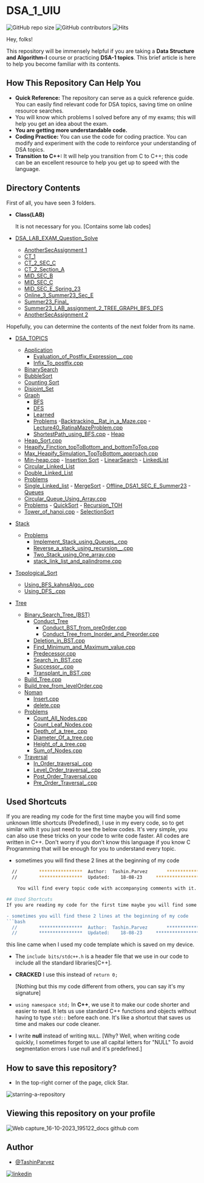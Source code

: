 # DSA_1_UIU

![GitHub repo size](https://img.shields.io/github/repo-size/TashinParvez/DSA_1_UIU)
![GitHub contributors](https://img.shields.io/github/contributors/TashinParvez/DSA_1_UIU)
![Hits](https://hits.seeyoufarm.com/api/count/incr/badge.svg?url=https://github.com/TashinParvez/DSA_1_UIU)

Hey, folks! 

This repository will be immensely helpful if you are taking a **Data Structure and Algorithm-I** course or practicing **DSA-1 topics**. This brief article is here to help you become familiar with its contents.


## How This Repository Can Help You

- **Quick Reference:** The repository can serve as a quick reference guide. You can easily find relevant code for DSA topics, saving time on online resource searches.
- You will know which problems I solved before any of my exams; this will help you get an idea about the exam.
- **You are getting more understandable code.**
- **Coding Practice:** You can use the code for coding practice. You can modify and experiment with the code to reinforce your understanding of DSA topics.
- **Transition to C++:** It will help you transition from C to C++; this code can be an excellent resource to help you get up to speed with the language.


## Directory Contents
First of all, you have seen 3 folders.
 - **Class(LAB)**
   
    It is not necessary for you. [Contains some lab codes]
   
  - [DSA_LAB_EXAM_Question_Solve](https://github.com/TashinParvez/DSA_1_UIU/tree/main/DSA_LAB_EXAM_Question_Solve)
    - [AnotherSecAssignment 1](https://github.com/TashinParvez/DSA_1_UIU/tree/main/DSA_LAB_EXAM_Question_Solve/Akash_assignment)
    - [CT_1](https://github.com/TashinParvez/DSA_1_UIU/tree/main/DSA_LAB_EXAM_Question_Solve/CT_1)
    - [CT_2_SEC_C](https://github.com/TashinParvez/DSA_1_UIU/tree/main/DSA_LAB_EXAM_Question_Solve/CT_2_SEC_C)
    - [CT_2_Section_A](https://github.com/TashinParvez/DSA_1_UIU/tree/main/DSA_LAB_EXAM_Question_Solve/CT_2_Section_A)
    - [MID_SEC_B](https://github.com/TashinParvez/DSA_1_UIU/tree/main/DSA_LAB_EXAM_Question_Solve/MID_SEC_B)
    - [MID_SEC_C](https://github.com/TashinParvez/DSA_1_UIU/tree/main/DSA_LAB_EXAM_Question_Solve/MID_SEC_C)
    - [MID_SEC_E_Spring_23](https://github.com/TashinParvez/DSA_1_UIU/tree/main/tree/main/DSA_LAB_EXAM_Question_Solve/MID_SEC_E_Spring_23)
    - [Online_3_Summer23_Sec_E](https://github.com/TashinParvez/DSA_1_UIU/tree/main/DSA_LAB_EXAM_Question_Solve/Online_3_Summer23_Sec_E)
    - [Summer23_Final_](https://github.com/TashinParvez/DSA_1_UIU/tree/main/DSA_LAB_EXAM_Question_Solve/Summer23_Final_)
    - [Summer23_LAB_assignment_2_TREE_GRAPH_BFS_DFS](https://github.com/TashinParvez/DSA_1_UIU/tree/main/DSA_LAB_EXAM_Question_Solve/Summer23_LAB_assignment_2_TREE_GRAPH_BFS_DFS)
    - [AnotherSecAssignment 2](https://github.com/TashinParvez/DSA_1_UIU/tree/main/DSA_LAB_EXAM_Question_Solve/joyasree_assignment)

   Hopefully, you can determine the contents of the next folder from its name.
   - [DSA_TOPICS](https://github.com/TashinParvez/DSA_1_UIU/tree/main/DSA_TOPICS)

     - [Application](https://github.com/TashinParvez/DSA_1_UIU/tree/main/DSA_TOPICS/Application)
       - [Evaluation_of_Postfix_Expression__.cpp](https://github.com/TashinParvez/DSA_1_UIU/tree/main/DSA_TOPICS/Application/Evaluation_of_Postfix_Expression__.cpp)
       - [Infix_To_postfix.cpp](https://github.com/TashinParvez/DSA_1_UIU/tree/main/DSA_TOPICS/Application/Infix_To_postfix.cpp)
     - [BinarySearch](https://github.com/TashinParvez/DSA_1_UIU/tree/main/DSA_TOPICS/BinarySearch)
     - [BubbleSort](https://github.com/TashinParvez/DSA_1_UIU/tree/main/DSA_TOPICS/BubbleSort)
     - [Counting Sort](https://github.com/TashinParvez/DSA_1_UIU/tree/main/DSA_TOPICS/Counting%20Sort)
     - [Disjoint_Set](https://github.com/TashinParvez/DSA_1_UIU/tree/main/DSA_TOPICS/Disjoint_Set)
     - [Graph](https://github.com/TashinParvez/DSA_1_UIU/tree/main/DSA_TOPICS/Graph)
       - [BFS](https://github.com/TashinParvez/DSA_1_UIU/tree/main/DSA_TOPICS/Graph/BFS)
       - [DFS](https://github.com/TashinParvez/DSA_1_UIU/tree/main/DSA_TOPICS/Graph/DFS)
       - [Learned](https://github.com/TashinParvez/DSA_1_UIU/tree/main/DSA_TOPICS/Graph/Learned)
       - [Problems](https://github.com/TashinParvez/DSA_1_UIU/tree/main/DSA_TOPICS/Graph/Problems)
       -[Backtracking__Rat_in_a_Maze.cpp](https://github.com/TashinParvez/DSA_1_UIU/tree/main/DSA_TOPICS/Graph/Problems/Backtracking__Rat_in_a_Maze.cpp)
        -[Lecture40_RatinaMazeProblem.cpp](https://github.com/TashinParvez/DSA_1_UIU/tree/main/DSA_TOPICS/Graph/Problems/Lecture40_RatinaMazeProblem.cpp)
       - [ShortestPath_using_BFS.cpp](https://github.com/TashinParvez/DSA_1_UIU/tree/main/DSA_TOPICS/Graph/Problems/ShortestPath_using_BFS.cpp)
    - [Heap](https://github.com/TashinParvez/DSA_1_UIU/tree/main/DSA_TOPICS/Heap)
      - [Heap_Sort.cpp](https://github.com/TashinParvez/DSA_1_UIU/tree/main/DSA_TOPICS/Heap/Heap_Sort.cpp)
      - [Heapify_Finction_topToBottom_and_bottomToTop.cpp](https://github.com/TashinParvez/DSA_1_UIU/tree/main/DSA_TOPICS/Heap/Heapify_Finction_topToBottom_and_bottomToTop.cpp)
      - [Max_Heapify_Simulation_TopToBottom_approach.cpp](https://github.com/TashinParvez/DSA_1_UIU/tree/main/DSA_TOPICS/Heap/Max_Heapify_Simulation_TopToBottom_approach.cpp)
      - [Min-heap.cpp](https://github.com/TashinParvez/DSA_1_UIU/tree/main/DSA_TOPICS/Heap/Min-heap.cpp)
    - [Insertion Sort](https://github.com/TashinParvez/DSA_1_UIU/tree/main/DSA_TOPICS/Insertion%20Sort)
    - [LinearSearch](https://github.com/TashinParvez/DSA_1_UIU/tree/main/DSA_TOPICS/LinearSearch)
    - [LinkedList](https://github.com/TashinParvez/DSA_1_UIU/tree/main/DSA_TOPICS/LinkedList)
      - [Circular_Linked_List](https://github.com/TashinParvez/DSA_1_UIU/tree/main/DSA_TOPICS/LinkedList/Circular_Linked_List)
      - [Double_Linked_List](https://github.com/TashinParvez/DSA_1_UIU/tree/main/DSA_TOPICS/LinkedList/Double_Linked_List)
      - [Problems](https://github.com/TashinParvez/DSA_1_UIU/tree/main/DSA_TOPICS/LinkedList/Problems)
      - [Single_Linked_list](https://github.com/TashinParvez/DSA_1_UIU/tree/main/DSA_TOPICS/LinkedList/Single_Linked_list)
    - [MergeSort](https://github.com/TashinParvez/DSA_1_UIU/tree/main/DSA_TOPICS/MergeSort)
    - [Offline_DSA1_SEC_E_Summer23](https://github.com/TashinParvez/DSA_1_UIU/tree/main/DSA_TOPICS/Offline_DSA1_SEC_E_Summer23)
    - [Queues](https://github.com/TashinParvez/DSA_1_UIU/tree/main/DSA_TOPICS/Queues)
      - [Circular_Queue_Using_Array.cpp](https://github.com/TashinParvez/DSA_1_UIU/tree/main/DSA_TOPICS/Queues/Basic/Circular_Queue_Using_Array.cpp)
      - [Problems](https://github.com/TashinParvez/DSA_1_UIU/tree/main/DSA_TOPICS/Queues/Problems)
    - [QuickSort](https://github.com/TashinParvez/DSA_1_UIU/tree/main/DSA_TOPICS/QuickSort)
    - [Recursion_TOH](https://github.com/TashinParvez/DSA_1_UIU/tree/main/DSA_TOPICS/Recursion_TOH)
      - [Tower_of_hanoi.cpp](https://github.com/TashinParvez/DSA_1_UIU/tree/main/DSA_TOPICS/Recursion_TOH/Tower_of_hanoi.cpp)
    - [SelectionSort](https://github.com/TashinParvez/DSA_1_UIU/tree/main/DSA_TOPICS/SelectionSort)
  - [Stack](https://github.com/TashinParvez/DSA_1_UIU/tree/main/DSA_TOPICS/Stack)
    - [Problems](https://github.com/TashinParvez/DSA_1_UIU/tree/main/DSA_TOPICS/Stack/Problems)
      - [Implement_Stack_using_Queues_.cpp](https://github.com/TashinParvez/DSA_1_UIU/tree/main/DSA_TOPICS/Stack/Problems/Implement_Stack_using_Queues_.cpp)
      - [Reverse_a_stack_using_recursion__.cpp](https://github.com/TashinParvez/DSA_1_UIU/tree/main/DSA_TOPICS/Stack/Problems/Reverse_a_stack_using_recursion__.cpp)
      - [Two_Stack_using_One_array.cpp](https://github.com/TashinParvez/DSA_1_UIU/tree/main/DSA_TOPICS/Stack/Problems/Two_Stack_using_One_array.cpp)
      - [stack_link_list_and_palindrome.cpp](https://github.com/TashinParvez/DSA_1_UIU/tree/main/DSA_TOPICS/Stack/Problems/stack_link_list_and_palindrome.cpp)
  - [Topological_Sort](https://github.com/TashinParvez/DSA_1_UIU/tree/main/DSA_TOPICS/Topological_Sort)
    - [Using_BFS_kahnsAlgo_.cpp](https://github.com/TashinParvez/DSA_1_UIU/tree/main/DSA_TOPICS/Topological_Sort/Using_BFS_kahnsAlgo_.cpp)
    - [Using_DFS_.cpp](https://github.com/TashinParvez/DSA_1_UIU/tree/main/DSA_TOPICS/Topological_Sort/Using_DFS_.cpp)
  - [Tree](https://github.com/TashinParvez/DSA_1_UIU/tree/main/DSA_TOPICS/Tree)
    - [Binary_Search_Tree_(BST)](https://github.com/TashinParvez/DSA_1_UIU/tree/main/DSA_TOPICS/Tree/Binary_Search_Tree_(BST))
      - [Conduct_Tree](https://github.com/TashinParvez/DSA_1_UIU/tree/main/DSA_TOPICS/Tree/Binary_Search_Tree_(BST)/Conduct_Tree)
        - [Conduct_BST_from_preOrder.cpp](https://github.com/TashinParvez/DSA_1_UIU/tree/main/DSA_TOPICS/Tree/Binary_Search_Tree_(BST)/Conduct_Tree/Conduct_BST_from_preOrder.cpp)
        - [Conduct_Tree_from_Inorder_and_Preorder.cpp](https://github.com/TashinParvez/DSA_1_UIU/tree/main/DSA_TOPICS/Tree/Binary_Search_Tree_(BST)/Conduct_Tree/Conduct_Tree_from_Inorder_and_Preorder.cpp)
      - [Deletion_in_BST.cpp](https://github.com/TashinParvez/DSA_1_UIU/tree/main/DSA_TOPICS/Tree/Binary_Search_Tree_(BST)/Deletion_in_BST.cpp)
      - [Find_Minimum_and_Maximum_value.cpp](https://github.com/TashinParvez/DSA_1_UIU/tree/main/DSA_TOPICS/Tree/Binary_Search_Tree_(BST)/Find_Minimum_and_Maximum_value.cpp)
      - [Predecessor.cpp](https://github.com/TashinParvez/DSA_1_UIU/tree/main/DSA_TOPICS/Tree/Binary_Search_Tree_(BST)/Predecessor.cpp)
      - [Search_in_BST.cpp](https://github.com/TashinParvez/DSA_1_UIU/tree/main/DSA_TOPICS/Tree/Binary_Search_Tree_(BST)/Search_in_BST.cpp)
      - [Successor_.cpp](https://github.com/TashinParvez/DSA_1_UIU/tree/main/DSA_TOPICS/Tree/Binary_Search_Tree_(BST)/Successor_.cpp)
      - [Transplant_in_BST.cpp](https://github.com/TashinParvez/DSA_1_UIU/tree/main/DSA_TOPICS/Tree/Binary_Search_Tree_(BST)/Transplant_in_BST.cpp)
    - [Build_Tree.cpp](https://github.com/TashinParvez/DSA_1_UIU/tree/main/DSA_TOPICS/Tree/Build_Tree.cpp)
    - [Build_tree_from_levelOrder.cpp](https://github.com/TashinParvez/DSA_1_UIU/tree/main/DSA_TOPICS/Tree/Build_tree_from_levelOrder.cpp)
    - [Noman](https://github.com/TashinParvez/DSA_1_UIU/tree/main/DSA_TOPICS/Tree/Noman)
      - [Insert.cpp](https://github.com/TashinParvez/DSA_1_UIU/tree/main/DSA_TOPICS/Tree/Noman/Insert.cpp)
      - [delete.cpp](https://github.com/TashinParvez/DSA_1_UIU/tree/main/DSA_TOPICS/Tree/Noman/delete.cpp)
    - [Problems](https://github.com/TashinParvez/DSA_1_UIU/tree/main/DSA_TOPICS/Tree/Problems)
      - [Count_All_Nodes.cpp](https://github.com/TashinParvez/DSA_1_UIU/tree/main/DSA_TOPICS/Tree/Problems/Count_All_Nodes.cpp)
      - [Count_Leaf_Nodes.cpp](https://github.com/TashinParvez/DSA_1_UIU/tree/main/DSA_TOPICS/Tree/Problems/Count_Leaf_Nodes.cpp)
      - [Depth_of_a_tree_.cpp](https://github.com/TashinParvez/DSA_1_UIU/tree/main/DSA_TOPICS/Tree/Problems/Depth_of_a_tree_.cpp)
      - [Diameter_Of_a_tree.cpp](https://github.com/TashinParvez/DSA_1_UIU/tree/main/DSA_TOPICS/Tree/Problems/Diameter_Of_a_tree.cpp)
      - [Height_of_a_tree.cpp](https://github.com/TashinParvez/DSA_1_UIU/tree/main/DSA_TOPICS/Tree/Problems/Height_of_a_tree.cpp)
      - [Sum_of_Nodes.cpp](https://github.com/TashinParvez/DSA_1_UIU/tree/main/DSA_TOPICS/Tree/Problems/Sum_of_Nodes.cpp)
    - [Traversal](https://github.com/TashinParvez/DSA_1_UIU/tree/main/DSA_TOPICS/Tree/Traversal)
      - [In_Order_traversal_.cpp](https://github.com/TashinParvez/DSA_1_UIU/tree/main/DSA_TOPICS/Tree/Traversal/In_Order_traversal_.cpp)
      - [Level_Order_traversal_.cpp](https://github.com/TashinParvez/DSA_1_UIU/tree/main/DSA_TOPICS/Tree/Traversal/Level_Order_traversal_.cpp)
      - [Post_Order_Traversal.cpp](https://github.com/TashinParvez/DSA_1_UIU/tree/main/DSA_TOPICS/Tree/Traversal/Post_Order_Traversal.cpp)
      - [Pre_Order_Traversal_.cpp](https://github.com/TashinParvez/DSA_1_UIU/tree/main/DSA_TOPICS/Tree/Traversal/Pre_Order_Traversal_.cpp)




## Used Shortcuts
If you are reading my code for the first time maybe you will find some unknown little shortcuts (Predefined), I use in my every code, so to get similar with it you just need to see the below codes. It's very simple, you can also use these tricks on your code to write code faster. All codes are written in C++. Don't worry if you don't know this language if you know C Programming that will be enough for you to understand every topic. 

- sometimes you will find these 2 lines at the beginning of my code
```bash
  //        ****************  Author:  Tashin.Parvez       *************************\
  //        ****************  Updated:    18-08-23     *************************\

    You will find every topic code with accompanying comments with it.

## Used Shortcuts
If you are reading my code for the first time maybe you will find some unknown little shortcuts (Predefined), I use in my every code, so to get similar with it you just need to see the below codes. It's very simple, you can also use these tricks on your code to write code faster. All codes are written in C++. Don't worry if you don't know this language if you know C Programming that will be enough for you to understand every topic. 

- sometimes you will find these 2 lines at the beginning of my code
```bash
  //        ****************  Author:  Tashin.Parvez       *************************\
  //        ****************  Updated:    18-08-23     *************************\
```
   this line came when I used my code template which is saved on my device.
- The `include bits/stdc++.h` is a header file that we use in our code to include all the standard libraries[C++].
- **CRACKED** I use this instead of `return 0;`
   
   [Nothing but this my code different from others, you can say it's my signature]
- `using namespace std;`
In **C++**, we use it to make our code shorter and easier to read. It lets us use standard C++ functions and objects without having to type `std::` before each one. It's like a shortcut that saves us time and makes our code cleaner.

- I write **null** instead of writing `NULL`. [Why? Well, when writing code quickly, I sometimes forget to use all capital letters for "NULL" To avoid segmentation errors I use null and it's predefined.]

 
## How to save this repository?

- In the top-right corner of the page, click Star.
  
![starring-a-repository](https://github.com/TashinParvez/DSA_1_UIU/assets/84122972/f0e53cf8-185c-48dd-9905-348f80452463)

## Viewing this repository on your profile
![Web capture_16-10-2023_195122_docs github com](https://github.com/TashinParvez/DSA_1_UIU/assets/84122972/5b05be9f-feb5-4c1b-88d6-e37c0a395e27)




## Author
- [@TashinParvez](https://github.com/TashinParvez)

[![linkedin](https://img.shields.io/badge/linkedin-0A66C2?style=for-the-badge&logo=linkedin&logoColor=white)](https://www.linkedin.com/in/tashinparvez/)
